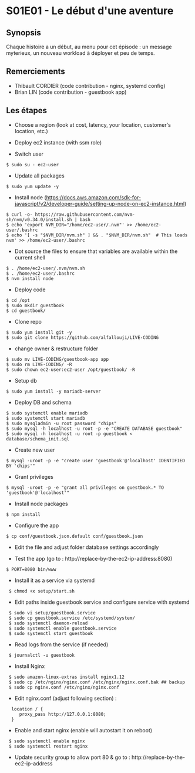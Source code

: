# S01E01 - Le début d'une aventure 

## Synopsis
Chaque histoire a un début, au menu pour cet épisode : un message myterieux, un nouveau workload à déployer et peu de temps. 

## Remerciements
 - Thibault CORDIER (code contribution - nginx, systemd config)
 - Brian LIN (code contribution - guestbook app)

## Les étapes

 * Choose a region (look at cost, latency, your location, customer's location, etc.)
 * Deploy ec2 instance (with ssm role)

 * Switch user
 
 ```console
 $ sudo su - ec2-user
```

 * Update all packages
 
 ```console 
 $ sudo yum update -y
```

 * Install node (https://docs.aws.amazon.com/sdk-for-javascript/v2/developer-guide/setting-up-node-on-ec2-instance.html)
 
 ```console 
 $ curl -o- https://raw.githubusercontent.com/nvm-sh/nvm/v0.34.0/install.sh | bash
 $ echo 'export NVM_DIR="/home/ec2-user/.nvm"' >> /home/ec2-user/.bashrc
 $ echo '[ -s "$NVM_DIR/nvm.sh" ] && . "$NVM_DIR/nvm.sh"  # This loads nvm' >> /home/ec2-user/.bashrc
```

* Dot source the files to ensure that variables are available within the current shell

 ```console 
 $ . /home/ec2-user/.nvm/nvm.sh
 $ . /home/ec2-user/.bashrc
 $ nvm install node
```

 * Deploy code
 
 ```console  
 $ cd /opt
 $ sudo mkdir guestbook
 $ cd guestbook/
```

 * Clone repo
 
 ```console  
 $ sudo yum install git -y
 $ sudo git clone https://github.com/alfallouji/LIVE-CODING
```

 * change owner & restructure folder
 
 ```console  
 $ sudo mv LIVE-CODING/guestbook-app app
 $ sudo rm LIVE-CODING/ -R
 $ sudo chown ec2-user:ec2-user /opt/guestbook/ -R
```

 * Setup db
 
 ```console  
 $ sudo yum install -y mariadb-server
```

 * Deploy DB and schema
 
 ```console  
 $ sudo systemctl enable mariadb
 $ sudo systemctl start mariadb
 $ sudo mysqladmin -u root password "chips"
 $ sudo mysql -h localhost -u root -p -e "CREATE DATABASE guestbook"
 $ sudo mysql -h localhost -u root -p guestbook < database/schema_init.sql
```

 * Create new user
 
 ```console  
 $ mysql -uroot -p -e "create user 'guestbook'@'localhost' IDENTIFIED BY 'chips'"
```

 * Grant privileges
 
 ```console  
 $ mysql -uroot -p -e "grant all privileges on guestbook.* TO 'guestbook'@'localhost'"
```

 * Install node packages
 
 ```console  
 $ npm install
```

 * Configure the app
 
 ```console  
 $ cp conf/guestbook.json.default conf/guestbook.json
 ```
 
 * Edit the file and adjust folder database settings accordingly

 * Test the app (go to : http://replace-by-the-ec2-ip-address:8080)
 
  ```console 
 $ PORT=8080 bin/www
 ```

 * Install it as a service via systemd
 
```console 
 $ chmod +x setup/start.sh
```

 * Edit paths inside guestbook service and configure service with systemd
```console 
 $ sudo vi setup/guestbook.service
 $ sudo cp guestbook.service /etc/systemd/system/
 $ sudo systemctl daemon-reload
 $ sudo systemctl enable guestbook.service
 $ sudo systemctl start guestbook
```

 * Read logs from the service (if needed)
 
```console
 $ journalctl -u guestbook
```

 * Install Nginx
 
```console
 $ sudo amazon-linux-extras install nginx1.12
 $ sudo cp /etc/nginx/nginx.conf /etc/nginx/nginx.conf.bak ## backup
 $ sudo cp nginx.conf /etc/nginx/nginx.conf
 ```

 * Edit nginx.conf (adjust following section) :
 
```console  
  location / {
     proxy_pass http://127.0.0.1:8080;
  }
```

 * Enable and start nginx (enable will autostart it on reboot)
 
```console  
 $ sudo systemctl enable nginx
 $ sudo systemctl restart nginx
```
 
 * Update security group to allow port 80 & go to : http://replace-by-the-ec2-ip-address
